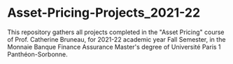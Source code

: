 # Asset-Pricing-Projects_2021-22
This repository gathers all projects completed in the "Asset Pricing" course of Prof. Catherine Bruneau, for 2021-22 academic year Fall Semester, in the Monnaie Banque Finance Assurance Master's degree of Université Paris 1 Panthéon-Sorbonne. 
